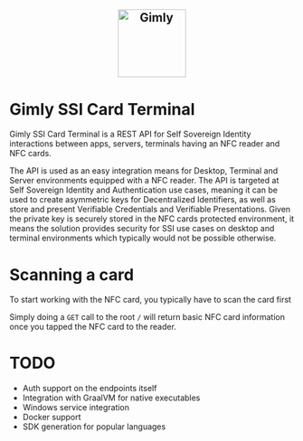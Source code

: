 <h2 style="text-align: center; vertical-align: middle">
    <center><a href="https://www.gimly.io/"><img src="https://avatars.githubusercontent.com/u/64525639?s=200&v=4" alt="Gimly" width="120" style="vertical-align: middle"></a></center></h2>

# Gimly SSI Card Terminal

Gimly SSI Card Terminal is a REST API for Self Sovereign Identity interactions between apps, servers, terminals having an NFC reader and NFC cards.

The API is used as an easy integration means for Desktop, Terminal and Server environments equipped with a NFC reader. The API is targeted at Self Sovereign Identity and Authentication use cases, meaning it can be used to create asymmetric keys for Decentralized Identifiers, as well as store and present Verifiable Credentials and Verifiable Presentations. Given the private key is securely stored in the NFC cards protected environment, it means the solution provides security for SSI use cases on desktop and terminal environments which typically would not be possible otherwise.

# Scanning a card
To start working with the NFC card, you typically have to scan the card first

Simply doing a `GET` call to the root `/` will return basic NFC card information once you tapped the NFC card to the reader.

# TODO
- Auth support on the endpoints itself
- Integration with GraalVM for native executables
- Windows service integration
- Docker support
- SDK generation for popular languages

